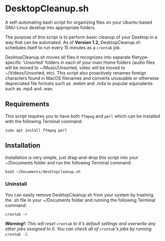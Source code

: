 # DesktopCleanup.sh
A self-automating bash script for organizing files on your Ubuntu-based GNU-Linux desktop into appropriate folders.

The purpose of this script is to perform basic cleanup of your Desktop in a way that can be automated.
As of **Version 1.2**, DesktopCleanup.sh schedules itself to run every 15 minutes as a `crontab` job.

DesktopCleanup.sh moves all files it recognizes into separate filetype-specific 'Unsorted' folders in each of your main Home folders (audio files will be moved to ~/Music/Unsorted, video will be moved to ~/Videos/Unsorted, etc).  This script also proactively renames foreign characters found in MacOS filenames and converts unusuable or otherwise depreciated file formats such as .webm and .m4a to popular equivalents such as .mp4 and .wav.

## Requirements
This script requires you to have both `ffmpeg` and `perl` which can be installed with the following Terminal command:
```
sudo apt install ffmpeg perl
```
## Installation
Installation is very simple, just drag-and-drop this script into your ~/Documents folder and run the following Terminal command:
```
bash ~/Documents/desktopcleanup.sh
```

### Uninstall
You can easily remove DesktopCleanup.sh from your system by trashing the .sh file in your ~/Documents folder and running the following Terminal command:
```
crontab -r
```
***Warning!:*** *This will reset `crontab` to it's default settings and overwrite any other jobs assigned to it.  You can check all of `crontab`'s jobs by running `crontab -l`.*
